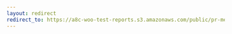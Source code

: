 ```yaml
---
layout: redirect
redirect_to: https://a8c-woo-test-reports.s3.amazonaws.com/public/pr-merge/40235/e2e/index.html
---
```

